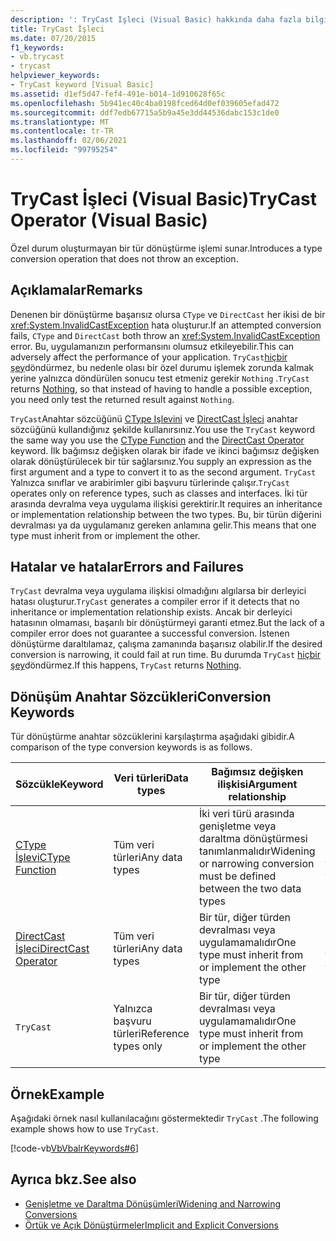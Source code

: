 ```yaml
---
description: ': TryCast Işleci (Visual Basic) hakkında daha fazla bilgi'
title: TryCast İşleci
ms.date: 07/20/2015
f1_keywords:
- vb.trycast
- trycast
helpviewer_keywords:
- TryCast keyword [Visual Basic]
ms.assetid: d1ef5d47-fef4-491e-b014-1d910628f65c
ms.openlocfilehash: 5b941ec40c4ba0198fced64d0ef039605efad472
ms.sourcegitcommit: ddf7edb67715a5b9a45e3dd44536dabc153c1de0
ms.translationtype: MT
ms.contentlocale: tr-TR
ms.lasthandoff: 02/06/2021
ms.locfileid: "99795254"
---
```

# <a name="trycast-operator-visual-basic"></a><span data-ttu-id="6a210-103">TryCast İşleci (Visual Basic)</span><span class="sxs-lookup"><span data-stu-id="6a210-103">TryCast Operator (Visual Basic)</span></span>

<span data-ttu-id="6a210-104">Özel durum oluşturmayan bir tür dönüştürme işlemi sunar.</span><span class="sxs-lookup"><span data-stu-id="6a210-104">Introduces a type conversion operation that does not throw an exception.</span></span>  
  
## <a name="remarks"></a><span data-ttu-id="6a210-105">Açıklamalar</span><span class="sxs-lookup"><span data-stu-id="6a210-105">Remarks</span></span>  

 <span data-ttu-id="6a210-106">Denenen bir dönüştürme başarısız olursa `CType` ve `DirectCast` her ikisi de bir <xref:System.InvalidCastException> hata oluşturur.</span><span class="sxs-lookup"><span data-stu-id="6a210-106">If an attempted conversion fails, `CType` and `DirectCast` both throw an <xref:System.InvalidCastException> error.</span></span> <span data-ttu-id="6a210-107">Bu, uygulamanızın performansını olumsuz etkileyebilir.</span><span class="sxs-lookup"><span data-stu-id="6a210-107">This can adversely affect the performance of your application.</span></span> <span data-ttu-id="6a210-108">`TryCast`[hiçbir şey](../nothing.md)döndürmez, bu nedenle olası bir özel durumu işlemek zorunda kalmak yerine yalnızca döndürülen sonucu test etmeniz gerekir `Nothing` .</span><span class="sxs-lookup"><span data-stu-id="6a210-108">`TryCast` returns [Nothing](../nothing.md), so that instead of having to handle a possible exception, you need only test the returned result against `Nothing`.</span></span>  
  
 <span data-ttu-id="6a210-109">`TryCast`Anahtar sözcüğünü [CType Işlevini](../functions/ctype-function.md) ve [DirectCast İşleci](directcast-operator.md) anahtar sözcüğünü kullandığınız şekilde kullanırsınız.</span><span class="sxs-lookup"><span data-stu-id="6a210-109">You use the `TryCast` keyword the same way you use the [CType Function](../functions/ctype-function.md) and the [DirectCast Operator](directcast-operator.md) keyword.</span></span> <span data-ttu-id="6a210-110">İlk bağımsız değişken olarak bir ifade ve ikinci bağımsız değişken olarak dönüştürülecek bir tür sağlarsınız.</span><span class="sxs-lookup"><span data-stu-id="6a210-110">You supply an expression as the first argument and a type to convert it to as the second argument.</span></span> <span data-ttu-id="6a210-111">`TryCast` Yalnızca sınıflar ve arabirimler gibi başvuru türlerinde çalışır.</span><span class="sxs-lookup"><span data-stu-id="6a210-111">`TryCast` operates only on reference types, such as classes and interfaces.</span></span> <span data-ttu-id="6a210-112">İki tür arasında devralma veya uygulama ilişkisi gerektirir.</span><span class="sxs-lookup"><span data-stu-id="6a210-112">It requires an inheritance or implementation relationship between the two types.</span></span> <span data-ttu-id="6a210-113">Bu, bir türün diğerini devralması ya da uygulamanız gereken anlamına gelir.</span><span class="sxs-lookup"><span data-stu-id="6a210-113">This means that one type must inherit from or implement the other.</span></span>  
  
## <a name="errors-and-failures"></a><span data-ttu-id="6a210-114">Hatalar ve hatalar</span><span class="sxs-lookup"><span data-stu-id="6a210-114">Errors and Failures</span></span>  

 <span data-ttu-id="6a210-115">`TryCast` devralma veya uygulama ilişkisi olmadığını algılarsa bir derleyici hatası oluşturur.</span><span class="sxs-lookup"><span data-stu-id="6a210-115">`TryCast` generates a compiler error if it detects that no inheritance or implementation relationship exists.</span></span> <span data-ttu-id="6a210-116">Ancak bir derleyici hatasının olmaması, başarılı bir dönüştürmeyi garanti etmez.</span><span class="sxs-lookup"><span data-stu-id="6a210-116">But the lack of a compiler error does not guarantee a successful conversion.</span></span> <span data-ttu-id="6a210-117">İstenen dönüştürme daraltılamaz, çalışma zamanında başarısız olabilir.</span><span class="sxs-lookup"><span data-stu-id="6a210-117">If the desired conversion is narrowing, it could fail at run time.</span></span> <span data-ttu-id="6a210-118">Bu durumda `TryCast` [hiçbir şey](../nothing.md)döndürmez.</span><span class="sxs-lookup"><span data-stu-id="6a210-118">If this happens, `TryCast` returns [Nothing](../nothing.md).</span></span>  
  
## <a name="conversion-keywords"></a><span data-ttu-id="6a210-119">Dönüşüm Anahtar Sözcükleri</span><span class="sxs-lookup"><span data-stu-id="6a210-119">Conversion Keywords</span></span>  

 <span data-ttu-id="6a210-120">Tür dönüştürme anahtar sözcüklerini karşılaştırma aşağıdaki gibidir.</span><span class="sxs-lookup"><span data-stu-id="6a210-120">A comparison of the type conversion keywords is as follows.</span></span>  
  
|<span data-ttu-id="6a210-121">Sözcükle</span><span class="sxs-lookup"><span data-stu-id="6a210-121">Keyword</span></span>|<span data-ttu-id="6a210-122">Veri türleri</span><span class="sxs-lookup"><span data-stu-id="6a210-122">Data types</span></span>|<span data-ttu-id="6a210-123">Bağımsız değişken ilişkisi</span><span class="sxs-lookup"><span data-stu-id="6a210-123">Argument relationship</span></span>|<span data-ttu-id="6a210-124">Çalışma zamanı hatası</span><span class="sxs-lookup"><span data-stu-id="6a210-124">Run-time failure</span></span>|  
|---|---|---|---|  
|[<span data-ttu-id="6a210-125">CType İşlevi</span><span class="sxs-lookup"><span data-stu-id="6a210-125">CType Function</span></span>](../functions/ctype-function.md)|<span data-ttu-id="6a210-126">Tüm veri türleri</span><span class="sxs-lookup"><span data-stu-id="6a210-126">Any data types</span></span>|<span data-ttu-id="6a210-127">İki veri türü arasında genişletme veya daraltma dönüştürmesi tanımlanmalıdır</span><span class="sxs-lookup"><span data-stu-id="6a210-127">Widening or narrowing conversion must be defined between the two data types</span></span>|<span data-ttu-id="6a210-128">Oluşturur <xref:System.InvalidCastException></span><span class="sxs-lookup"><span data-stu-id="6a210-128">Throws <xref:System.InvalidCastException></span></span>|  
|[<span data-ttu-id="6a210-129">DirectCast İşleci</span><span class="sxs-lookup"><span data-stu-id="6a210-129">DirectCast Operator</span></span>](directcast-operator.md)|<span data-ttu-id="6a210-130">Tüm veri türleri</span><span class="sxs-lookup"><span data-stu-id="6a210-130">Any data types</span></span>|<span data-ttu-id="6a210-131">Bir tür, diğer türden devralması veya uygulamamalıdır</span><span class="sxs-lookup"><span data-stu-id="6a210-131">One type must inherit from or implement the other type</span></span>|<span data-ttu-id="6a210-132">Oluşturur <xref:System.InvalidCastException></span><span class="sxs-lookup"><span data-stu-id="6a210-132">Throws <xref:System.InvalidCastException></span></span>|  
|`TryCast`|<span data-ttu-id="6a210-133">Yalnızca başvuru türleri</span><span class="sxs-lookup"><span data-stu-id="6a210-133">Reference types only</span></span>|<span data-ttu-id="6a210-134">Bir tür, diğer türden devralması veya uygulamamalıdır</span><span class="sxs-lookup"><span data-stu-id="6a210-134">One type must inherit from or implement the other type</span></span>|<span data-ttu-id="6a210-135">[Hiçbir şey](../nothing.md) döndürmez</span><span class="sxs-lookup"><span data-stu-id="6a210-135">Returns [Nothing](../nothing.md)</span></span>|  
  
## <a name="example"></a><span data-ttu-id="6a210-136">Örnek</span><span class="sxs-lookup"><span data-stu-id="6a210-136">Example</span></span>  

 <span data-ttu-id="6a210-137">Aşağıdaki örnek nasıl kullanılacağını göstermektedir `TryCast` .</span><span class="sxs-lookup"><span data-stu-id="6a210-137">The following example shows how to use `TryCast`.</span></span>  
  
 [!code-vb[VbVbalrKeywords#6](~/samples/snippets/visualbasic/VS_Snippets_VBCSharp/VbVbalrKeywords/VB/Class1.vb#6)]  
  
## <a name="see-also"></a><span data-ttu-id="6a210-138">Ayrıca bkz.</span><span class="sxs-lookup"><span data-stu-id="6a210-138">See also</span></span>

- [<span data-ttu-id="6a210-139">Genişletme ve Daraltma Dönüşümleri</span><span class="sxs-lookup"><span data-stu-id="6a210-139">Widening and Narrowing Conversions</span></span>](../../programming-guide/language-features/data-types/widening-and-narrowing-conversions.md)
- [<span data-ttu-id="6a210-140">Örtük ve Açık Dönüştürmeler</span><span class="sxs-lookup"><span data-stu-id="6a210-140">Implicit and Explicit Conversions</span></span>](../../programming-guide/language-features/data-types/implicit-and-explicit-conversions.md)
